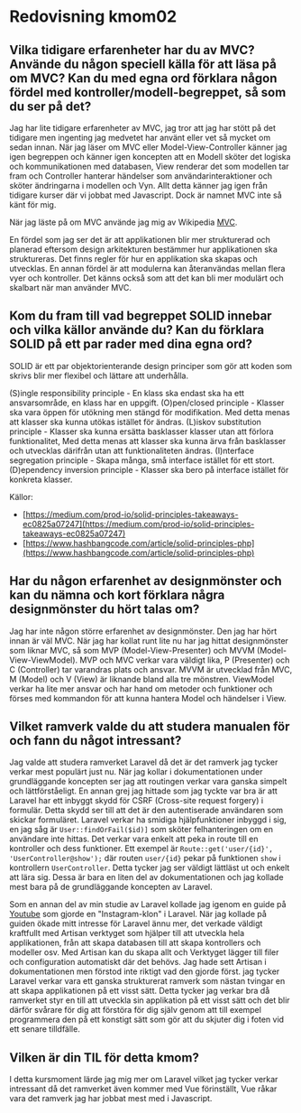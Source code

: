 ---
---

# Redovisning kmom02

## Vilka tidigare erfarenheter har du av MVC? Använde du någon speciell källa för att läsa på om MVC? Kan du med egna ord förklara någon fördel med kontroller/modell-begreppet, så som du ser på det?

Jag har lite tidigare erfarenheter av MVC, jag tror att jag har stött på det tidigare men ingenting jag medvetet har använt eller vet så mycket om sedan innan. När jag läser om MVC eller Model-View-Controller känner jag igen begreppen och känner igen koncepten att en Modell sköter det logiska och kommunikationen med databasen, View renderar det som modellen tar fram och Controller hanterar händelser som användarinteraktioner och sköter ändringarna i modellen och Vyn. Allt detta känner jag igen från tidigare kurser där vi jobbat med Javascript. Dock är namnet MVC inte så känt för mig.

När jag läste på om MVC använde jag mig av Wikipedia [MVC](https://sv.wikipedia.org/wiki/Model-View-Controller).

En fördel som jag ser det är att applikationen blir mer strukturerad och planerad eftersom design arkitekturen bestämmer hur applikationen ska struktureras. Det finns regler för hur en applikation ska skapas och utvecklas. En annan fördel är att modulerna kan återanvändas mellan flera vyer och kontroller. Det känns också som att det kan bli mer modulärt och skalbart när man använder MVC.

## Kom du fram till vad begreppet SOLID innebar och vilka källor använde du? Kan du förklara SOLID på ett par rader med dina egna ord?

SOLID är ett par objektorienterande design principer som gör att koden som skrivs blir mer flexibel och lättare att underhålla.

(S)ingle responsibility principle - En klass ska endast ska ha ett ansvarsområde, en klass har en uppgift.
(O)pen/closed principle - Klasser ska vara öppen för utökning men stängd för modifikation. Med detta menas att klasser ska kunna utökas istället för ändras.
(L)iskov substitution principle - Klasser ska kunna ersätta basklasser klasser utan att förlora funktionalitet, Med detta menas att klasser ska kunna ärva från basklasser och utvecklas därifrån utan att funktionaliteten ändras.
(I)nterface segregation principle - Skapa många, små interface istället för ett stort.
(D)ependency inversion principle - Klasser ska bero på interface istället för konkreta klasser.

Källor:

-   [https://medium.com/prod-io/solid-principles-takeaways-ec0825a07247](https://medium.com/prod-io/solid-principles-takeaways-ec0825a07247)
-   [https://www.hashbangcode.com/article/solid-principles-php](https://www.hashbangcode.com/article/solid-principles-php)

## Har du någon erfarenhet av designmönster och kan du nämna och kort förklara några designmönster du hört talas om?

Jag har inte någon större erfarenhet av designmönster. Den jag har hört innan är väl MVC. När jag har kollat runt lite nu har jag hittat designmönster som liknar MVC, så som MVP (Model-View-Presenter) och MVVM (Model-View-ViewModel). MVP och MVC verkar vara väldigt lika, P (Presenter) och C (Controller) tar varandras plats och ansvar. MVVM är utvecklad från MVC, M (Model) och V (View) är liknande bland alla tre mönstren. ViewModel verkar ha lite mer ansvar och har hand om metoder och funktioner och förses med kommandon för att kunna hantera Model och händelser i View.

## Vilket ramverk valde du att studera manualen för och fann du något intressant?

Jag valde att studera ramverket Laravel då det är det ramverk jag tycker verkar mest populärt just nu. När jag kollar i dokumentationen under grundläggande koncepten ser jag att routingen verkar vara ganska simpelt och lättförståeligt. En annan grej jag hittade som jag tyckte var bra är att Laravel har ett inbyggt skydd för CSRF (Cross-site request forgery) i formulär. Detta skydd ser till att det är den autentiserade användaren som skickar formuläret. Laravel verkar ha smidiga hjälpfunktioner inbyggd i sig, en jag såg är `User::findOrFail($id)]` som sköter felhanteringen om en användare inte hittas. Det verkar vara enkelt att peka in route till en kontroller och dess funktioner. Ett exempel är `Route::get('user/{id}', 'UserController@show');` där routen `user/{id}` pekar på funktionen `show` i kontrollern `UserController`. Detta tycker jag ser väldigt lättläst ut och enkelt att lära sig. Dessa är bara en liten del av dokumentationen och jag kollade mest bara på de grundläggande koncepten av Laravel.

Som en annan del av min studie av Laravel kollade jag igenom en guide på [Youtube](https://www.youtube.com/watch?v=ImtZ5yENzgE&t=13415s) som gjorde en "Instagram-klon" i Laravel. När jag kollade på guiden ökade mitt intresse för Laravel ännu mer, det verkade väldigt kraftfullt med Artisan verktyget som hjälper till att utveckla hela applikationen, från att skapa databasen till att skapa kontrollers och modeller osv. Med Artisan kan du skapa allt och Verktyget lägger till filer och configuration automatiskt där det behövs. Jag hade sett Artisan i dokumentationen men förstod inte riktigt vad den gjorde först. jag tycker Laravel verkar vara ett ganska strukturerat ramverk som nästan tvingar en att skapa applikationen på ett visst sätt. Detta tycker jag verkar bra då ramverket styr en till att utveckla sin applikation på ett visst sätt och det blir därför svårare för dig att förstöra för dig själv genom att till exempel programmera den på ett konstigt sätt som gör att du skjuter dig i foten vid ett senare tilldfälle.

## Vilken är din TIL för detta kmom?

I detta kursmoment lärde jag mig mer om Laravel vilket jag tycker verkar intressant då det ramverket även kommer med Vue förinställt, Vue råkar vara det ramverk jag har jobbat mest med i Javascript.
